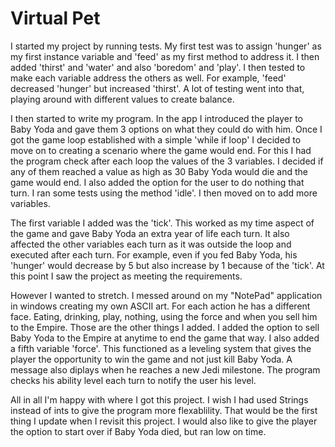 # Virtual Pet

I started my project by running tests. My first test was to assign 'hunger' as my first instance variable and 'feed' as my first method to address it. I then added 'thirst' and 'water' and also 'boredom' and 'play'. I then tested to make each variable address the others as well. For example, 'feed' decreased 'hunger' but increased 'thirst'. A lot of testing went into that, playing around with different values to create balance.

I then started to write my program. In the app I introduced the player to Baby Yoda and gave them 3 options on what they could do with him. Once I got the game loop established with a simple 'while if loop' I decided to move on to creating a scenario where the game would end. For this I had the program check after each loop the values of the 3 variables. I decided if any of them reached a value as high as 30 Baby Yoda would die and the game would end. I also added the option for the user to do nothing that turn. I ran some tests using the method 'idle'.  I then moved on to add more variables.

The first variable I added was the 'tick'. This worked as my time aspect of the game and gave Baby Yoda an extra year of life each turn. It also affected the other variables each turn as it was outside the loop and executed after each turn. For example, even if you fed Baby Yoda, his 'hunger' would decrease by 5 but also increase by 1 because of the 'tick'. At this point I saw the project as meeting the requirements.

However I wanted to stretch. I messed around on my "NotePad" application in windows creating my own ASCII art. For each action he has a different face. Eating, drinking, play, nothing, using the force and when you sell him to the Empire. Those are the other things I added. I added the option to sell Baby Yoda to the Empire at anytime to end the game that way. I also added a fifth variable 'force'. This functioned as a leveling system that gives the player the opportunity to win the game and not just kill Baby Yoda. A message also diplays when he reaches a new Jedi milestone. The program checks his ability level each turn to notify the user his level. 

All in all I'm happy with where I got this project. I wish I had used Strings instead of ints to give the program more flexablility. That would be the first thing I update when I revisit this project. I would also like to give the player the option to start over if Baby Yoda died, but ran low on time.
